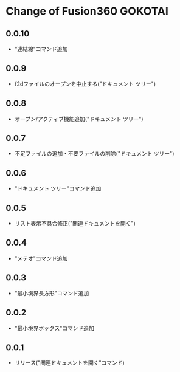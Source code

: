 # Change of Fusion360 GOKOTAI

## 0.0.10
+ "連結線"コマンド追加

## 0.0.9
+ f2dファイルのオープンを中止する("ドキュメント ツリー")

## 0.0.8
+ オープン/アクティブ機能追加("ドキュメント ツリー")

## 0.0.7
+ 不足ファイルの追加・不要ファイルの削除("ドキュメント ツリー")

## 0.0.6
+ "ドキュメント ツリー"コマンド追加

## 0.0.5
+ リスト表示不具合修正("関連ドキュメントを開く")

## 0.0.4
+ "メテオ"コマンド追加

## 0.0.3
+ "最小境界長方形"コマンド追加

## 0.0.2
+ "最小境界ボックス"コマンド追加

## 0.0.1
+ リリース("関連ドキュメントを開く"コマンド)